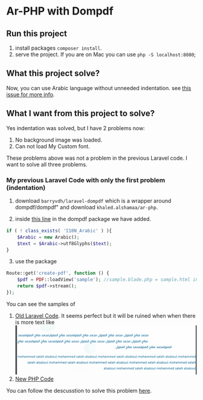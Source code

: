 # Ar-PHP with Dompdf

## Run this project

1. install packages `composer install`.
2. serve the project. If you are on Mac you can use `php -S localhost:8080`;

## What this project solve?

Now, you can use Arabic language without unneeded indentation. see [this issue for more info](https://github.com/khaled-alshamaa/ar-php/issues/59#issue-1561170023).

## What I want from this project to solve?

Yes indentation was solved, but I have 2 problems now:

1. No background image was loaded.
2. Can not load My Custom font.

These problems above was not a problem in the previous Laravel code. I want to solve all three problems.

### My previous Laravel Code with only the first problem (indentation)

1. download `barryvdh/laravel-dompdf` which is a wrapper around dompdf/dompdf" and download `khaled.alshamaa/ar-php`.

2. inside [this line](https://github.com/dompdf/dompdf/blob/master/src/Renderer/Text.php#L74) in the dompdf package we have added.

```php
if ( ! class_exists( 'I18N_Arabic' ) ){
    $Arabic = new Arabic();
    $text = $Arabic->utf8Glyphs($text);
}
```

3. use the package
```php
Route::get('create-pdf', function () {
    $pdf = PDF::loadView('sample'); //sample.blade.php = sample.html in this project
    return $pdf->stream();
});
```

You can see the samples of
1. [Old Laravel Code](./generated-pdf/old-laravel-code.pdf). It seems perfect but it will be ruined when when there is more text like ![this image](./generated-pdf/indentation-problem.jpg)
2. [New PHP Code](./generated-pdf/new-code.pdf)


You can follow the descusstion to solve this problem [here](https://github.com/khaled-alshamaa/ar-php/issues/59).